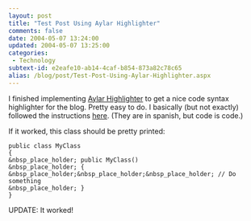 ```yaml
---
layout: post
title: "Test Post Using Aylar Highlighter"
comments: false
date: 2004-05-07 13:24:00
updated: 2004-05-07 13:25:00
categories:
 - Technology
subtext-id: e2eafe10-ab14-4caf-b854-873a82c78c65
alias: /blog/post/Test-Post-Using-Aylar-Highlighter.aspx
---
```



I finished implementing [Aylar Highlighter](http://weblogs.asp.net/tjohansen/archive/2004/03/11/87885.aspx) to get a nice code syntax highlighter for the blog. Pretty easy to do. I basically (but not exactly) followed the instructions [here](http://foxcorp.org/archive/0001/01/01/148.aspx). (They are in spanish, but code is code.)

If it worked, this class should be pretty printed:
    
    
    public class MyClass
    {
    &nbsp_place_holder; public MyClass()
    &nbsp_place_holder; {
    &nbsp_place_holder;&nbsp_place_holder;&nbsp_place_holder; // Do something
    &nbsp_place_holder; }
    }
    

UPDATE: It worked!
